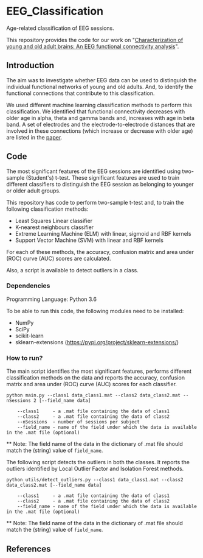 # EEG_Classification
Age-related classification of EEG sessions.

This repository provides the code for our work on "[Characterization of young and old adult brains: An EEG functional connectivity analysis](https://doi.org/10.1016/j.neuroscience.2019.08.038)". 

## Introduction
The aim was to investigate whether EEG data can be used to distinguish the individual functional networks of young and old adults. And, to identify the functional connections that contribute to this classification. 

We used different machine learning classification methods to perform this classification. We identified that functional connectivity decreases with older age in alpha, theta and gamma bands and, increases with age in beta band.
A set of electrodes and the electrode-to-electrode distances that are involved in these connections (which increase or decrease with older age) are listed in the [paper](https://doi.org/10.1016/j.neuroscience.2019.08.038).

## Code
The most significant features of the EEG sessions are identified using two-sample (Student's) t-test. These significant features are used to train different classifiers to distinguish the EEG session as belonging to younger or older adult groups.

This repository has code to perform two-sample t-test and, to train the following classification methods: 
* Least Squares Linear classifier
* K-nearest neighbours classifier
* Extreme Learning Machine (ELM) with linear, sigmoid and RBF kernels
* Support Vector Machine (SVM) with linear and RBF kernels

For each of these methods, the accuracy, confusion matrix and area under (ROC) curve (AUC) scores are calculated.

Also, a script is available to detect outliers in a class.
 
### Dependencies

Programming Language: Python 3.6

To be able to run this code, the following modules need to be installed:
* NumPy
* SciPy
* scikit-learn
* sklearn-extensions (https://pypi.org/project/sklearn-extensions/)

### How to run?

The main script identifies the most significant features, performs different classification methods on the data and reports the accuracy, confusion matrix and area under (ROC) curve (AUC) scores for each classifier.

```
python main.py --class1 data_class1.mat --class2 data_class2.mat --nSessions 2 [--field_name data]

    --class1     - a .mat file containing the data of class1
    --class2     - a .mat file containing the data of class2
    --nSessions  - number of sessions per subject
    --field_name - name of the field under which the data is available in the .mat file (optional)
```
** Note: The field name of the data in the dictionary of .mat file should match the (string) value of `field_name`.


The following script detects the outliers in both the classes. It reports the outliers identified by Local Outlier Factor and Isolation Forest methods.

```
python utils/detect_outliers.py --class1 data_class1.mat --class2 data_class2.mat [--field_name data]

    --class1     - a .mat file containing the data of class1
    --class2     - a .mat file containing the data of class2
    --field_name - name of the field under which the data is available in the .mat file (optional)
```
** Note: The field name of the data in the dictionary of .mat file should match the (string) value of `field_name`.

## References
